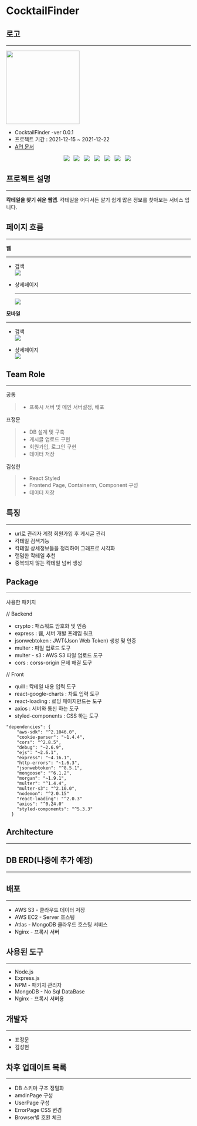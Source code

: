 # CocktailFinder

## 로고

<hr />
<img width="200px" height="200px" src="https://user-images.githubusercontent.com/92348108/147043548-701caed3-9be5-49a4-85db-4b9bc8c357ea.png" />

- CocktailFinder -ver 0.0.1
- 프로젝트 기간 : 2021-12-15 ~ 2021-12-22
- [API 문서](https://documenter.getpostman.com/view/18192539/UVRBo6he)

<p align="center">
  <img src="https://img.shields.io/badge/React-61DAFB?style=flat-square&logo=React&logoColor=white" /> &nbsp
  <img src="https://img.shields.io/badge/styledComponents-DB7093?style=flat-square&logo=styled-components&logoColor=white" /> &nbsp 
  <img src="https://img.shields.io/badge/JavaScript-F7DF1E?style=flat-square&logo=JavaScript&logoColor=white"/> &nbsp
  <img src="https://img.shields.io/badge/Node.js-339933?style=flat-square&logo=Node.js&logoColor=white"/> &nbsp
  <img src="https://img.shields.io/badge/Express-000000?style=flat-square&logo=Express&logoColor=white"/> &nbsp  
  <img src="https://img.shields.io/badge/MongoDB-47A248?style=flat-square&logo=MongoDB&logoColor=white"/> &nbsp 
  <img src="https://img.shields.io/badge/Amazon AWS-232F3E?style=flat-square&logo=Amazon%20AWS&logoColor=white"/> &nbsp
</p>

## 프로젝트 설명

<hr />

**칵테일을 찾기 쉬운 웹앱**. 칵테일을 어디서든 알기 쉽게 많은 정보를
찾아보는 서비스 입니다.

## 페이지 흐름

<hr />

**웹**

<hr />

- 검색<br />
  <img src ="https://user-images.githubusercontent.com/92348108/147044668-73f43848-bcec-4a2b-b7a3-1ba485dc8749.gif">

- 상세페이지<hr />
  <img src="https://user-images.githubusercontent.com/92348108/147043263-ccd89f0e-3657-4252-93f1-bbaca3f6cdde.gif" />

**모바일**

<hr />

- 검색 <br />
  <img src ="https://user-images.githubusercontent.com/92348108/147044668-73f43848-bcec-4a2b-b7a3-1ba485dc8749.gif">

- 상세페이지 <br />
  <img src="https://user-images.githubusercontent.com/92348108/147043263-ccd89f0e-3657-4252-93f1-bbaca3f6cdde.gif" />

## Team Role

<hr />

공통

> - 프록시 서버 및 메인 서버설정, 배포

표정문

> - DB 설계 및 구축
> - 게시글 업로드 구현
> - 회원가입, 로그인 구현
> - 데이터 저장

김성현

> - React Styled
> - Frontend Page, Containerm, Component 구성
> - 데이터 저장

## 특징

<hr />

- url로 관리자 계정 회원가입 후 게시글 관리
- 칵테일 검색기능
- 칵테일 상세정보들을 정리하여 그래프로 시각화
- 랜덤한 칵테일 추천
- 중복되지 않는 칵테일 넘버 생성

## Package

<hr />

사용한 패키지

// Backend

- crypto : 패스워드 암호화 및 인증
- express : 웹, 서버 개발 프레임 워크
- jsonwebtoken : JWT(Json Web Token) 생성 및 인증
- multer : 파일 업로드 도구
- multer - s3 : AWS S3 파일 업로드 도구
- cors : corss-origin 문제 해결 도구

// Front

- quill : 칵테일 내용 입력 도구
- react-google-charts : 차트 입력 도구
- react-loading : 로딩 페이지만드는 도구
- axios : 서버와 통신 하는 도구
- styled-components : CSS 하는 도구

```
"dependencies": {
    "aws-sdk": "^2.1046.0",
    "cookie-parser": "~1.4.4",
    "cors": "^2.8.5",
    "debug": "~2.6.9",
    "ejs": "~2.6.1",
    "express": "~4.16.1",
    "http-errors": "~1.6.3",
    "jsonwebtoken": "^8.5.1",
    "mongoose": "^6.1.2",
    "morgan": "~1.9.1",
    "multer": "^1.4.4",
    "multer-s3": "^2.10.0",
    "nodemon": "^2.0.15"
    "react-loading": "^2.0.3"
    "axios": "^0.24.0"
    "styled-components": "^5.3.3"
  }
```

## Architecture

<hr />

## DB ERD(나중에 추가 예정)

<hr />

## 배포

<hr />

- AWS S3 - 클라우드 데이터 저장
- AWS EC2 - Server 호스팅
- Atlas - MongoDB 클라우드 호스팅 서비스
- Nginx - 프록시 서버

## 사용된 도구

<hr />

- Node.js
- Express.js
- NPM - 패키지 관리자
- MongoDB - No Sql DataBase
- Nginx - 프록시 서버용

## 개발자

<hr />

- 표정문
- 김성현

## 차후 업데이트 목록

<hr />

- DB 스키마 구조 정밀화
- amdinPage 구성
- UserPage 구성
- ErrorPage CSS 변경
- Browser별 호환 체크
